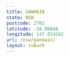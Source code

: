 ```yaml
---
title: GANMAIN
state: NSW
postcode: 2702
latitude: -34.86668
longitude: 147.014242
url: /nsw/ganmain/
layout: suburb
---
```

